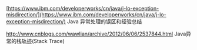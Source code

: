[https://www.ibm.com/developerworks/cn/java/j-lo-exception-misdirection/](https://www.ibm.com/developerworks/cn/java/j-lo-exception-misdirection/)    Java 异常处理的误区和经验总结

http://www.cnblogs.com/wawlian/archive/2012/06/06/2537844.html    Java异常的栈轨迹\(Stack Trace\)

